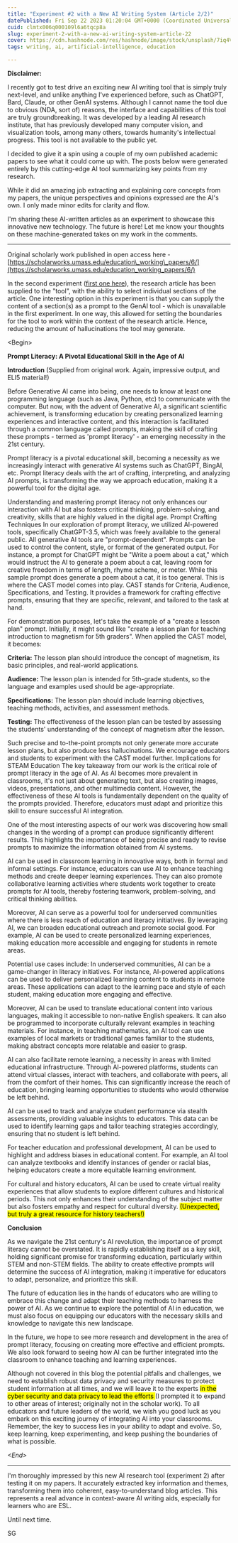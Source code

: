 ```yaml
---
title: "Experiment #2 with a New AI Writing System (Article 2/2)"
datePublished: Fri Sep 22 2023 01:20:04 GMT+0000 (Coordinated Universal Time)
cuid: clmtx006q000109l6a6tqcp8a
slug: experiment-2-with-a-new-ai-writing-system-article-22
cover: https://cdn.hashnode.com/res/hashnode/image/stock/unsplash/7iq4VEHLNGU/upload/1277a9ad257366f48818e8e16ade5aa6.jpeg
tags: writing, ai, artificial-intelligence, education

---
```


**Disclaimer:**

I recently got to test drive an exciting new AI writing tool that is simply truly next-level, and unlike anything I've experienced before, such as ChatGPT, Bard, Claude, or other GenAI systems. Although I cannot name the tool due to obvious (NDA, sort of) reasons, the interface and capabilities of this tool are truly groundbreaking. It was developed by a leading AI research institute, that has previously developed many computer vision, and visualization tools, among many others, towards humanity's intellectual progress. This tool is not available to the public yet.

I decided to give it a spin using a couple of my own published academic papers to see what it could come up with. The posts below were generated entirely by this cutting-edge AI tool summarizing key points from my research.

While it did an amazing job extracting and explaining core concepts from my papers, the unique perspectives and opinions expressed are the AI's own. I only made minor edits for clarity and flow.

I'm sharing these AI-written articles as an experiment to showcase this innovative new technology. The future is here! Let me know your thoughts on these machine-generated takes on my work in the comments.

---

Original scholarly work published in open access here - [https://scholarworks.umass.edu/education\_working\_papers/6/](https://scholarworks.umass.edu/education_working_papers/6/)

In the second experiment ([first one here](https://cultureos.hashnode.dev/my-experiments-with-a-groundbreaking-new-ai-writing-system-article-12)), the research article has been supplied to the "tool", with the ability to select individual sections of the article. One interesting option in this experiment is that you can supply the content of a section(s) as a prompt to the GenAI tool - which is unavailable in the first experiment. In one way, this allowed for setting the boundaries for the tool to work within the context of the research article. Hence, reducing the amount of hallucinations the tool may generate.

&lt;Begin&gt;

**Prompt Literacy: A Pivotal Educational Skill in the Age of AI**

**Introduction** (Supplied from original work. Again, impressive output, and ELI5 material!)

Before Generative AI came into being, one needs to know at least one programming language (such as Java, Python, etc) to communicate with the computer. But now, with the advent of Generative AI, a significant scientific achievement, is transforming education by creating personalized learning experiences and interactive content, and this interaction is facilitated through a common language called prompts, making the skill of crafting these prompts - termed as 'prompt literacy' - an emerging necessity in the 21st century.

Prompt literacy is a pivotal educational skill, becoming a necessity as we increasingly interact with generative AI systems such as ChatGPT, BingAI, etc. Prompt literacy deals with the art of crafting, interpreting, and analyzing AI prompts, is transforming the way we approach education, making it a powerful tool for the digital age.

Understanding and mastering prompt literacy not only enhances our interaction with AI but also fosters critical thinking, problem-solving, and creativity, skills that are highly valued in the digital age. Prompt Crafting Techniques In our exploration of prompt literacy, we utilized AI-powered tools, specifically ChatGPT-3.5, which was freely available to the general public. All generative AI tools are "prompt-dependent". Prompts can be used to control the content, style, or format of the generated output. For instance, a prompt for ChatGPT might be "Write a poem about a cat," which would instruct the AI to generate a poem about a cat, leaving room for creative freedom in terms of length, rhyme scheme, or meter. While this sample prompt does generate a poem about a cat, it is too general. This is where the CAST model comes into play. CAST stands for Criteria, Audience, Specifications, and Testing. It provides a framework for crafting effective prompts, ensuring that they are specific, relevant, and tailored to the task at hand.

For demonstration purposes, let's take the example of a "create a lesson plan" prompt. Initially, it might sound like "create a lesson plan for teaching introduction to magnetism for 5th graders". When applied the CAST model, it becomes:

**Criteria:** The lesson plan should introduce the concept of magnetism, its basic principles, and real-world applications.

**Audience:** The lesson plan is intended for 5th-grade students, so the language and examples used should be age-appropriate.

**Specifications:** The lesson plan should include learning objectives, teaching methods, activities, and assessment methods.

**Testing:** The effectiveness of the lesson plan can be tested by assessing the students' understanding of the concept of magnetism after the lesson.

Such precise and to-the-point prompts not only generate more accurate lesson plans, but also produce less hallucinations. We encourage educators and students to experiment with the CAST model further. Implications for STEAM Education The key takeaway from our work is the critical role of prompt literacy in the age of AI. As AI becomes more prevalent in classrooms, it's not just about generating text, but also creating images, videos, presentations, and other multimedia content. However, the effectiveness of these AI tools is fundamentally dependent on the quality of the prompts provided. Therefore, educators must adapt and prioritize this skill to ensure successful AI integration.

One of the most interesting aspects of our work was discovering how small changes in the wording of a prompt can produce significantly different results. This highlights the importance of being precise and ready to revise prompts to maximize the information obtained from AI systems.

AI can be used in classroom learning in innovative ways, both in formal and informal settings. For instance, educators can use AI to enhance teaching methods and create deeper learning experiences. They can also promote collaborative learning activities where students work together to create prompts for AI tools, thereby fostering teamwork, problem-solving, and critical thinking abilities.

Moreover, AI can serve as a powerful tool for underserved communities where there is less reach of education and literacy initiatives. By leveraging AI, we can broaden educational outreach and promote social good. For example, AI can be used to create personalized learning experiences, making education more accessible and engaging for students in remote areas.

Potential use cases include: In underserved communities, AI can be a game-changer in literacy initiatives. For instance, AI-powered applications can be used to deliver personalized learning content to students in remote areas. These applications can adapt to the learning pace and style of each student, making education more engaging and effective.

Moreover, AI can be used to translate educational content into various languages, making it accessible to non-native English speakers. It can also be programmed to incorporate culturally relevant examples in teaching materials. For instance, in teaching mathematics, an AI tool can use examples of local markets or traditional games familiar to the students, making abstract concepts more relatable and easier to grasp.

AI can also facilitate remote learning, a necessity in areas with limited educational infrastructure. Through AI-powered platforms, students can attend virtual classes, interact with teachers, and collaborate with peers, all from the comfort of their homes. This can significantly increase the reach of education, bringing learning opportunities to students who would otherwise be left behind.

AI can be used to track and analyze student performance via stealth assessments, providing valuable insights to educators. This data can be used to identify learning gaps and tailor teaching strategies accordingly, ensuring that no student is left behind.

For teacher education and professional development, AI can be used to highlight and address biases in educational content. For example, an AI tool can analyze textbooks and identify instances of gender or racial bias, helping educators create a more equitable learning environment.

For cultural and history educators, AI can be used to create virtual reality experiences that allow students to explore different cultures and historical periods. This not only enhances their understanding of the subject matter but also fosters empathy and respect for cultural diversity. <mark>(Unexpected, but truly a great resource for history teachers!)</mark>

**Conclusion**

As we navigate the 21st century's AI revolution, the importance of prompt literacy cannot be overstated. It is rapidly establishing itself as a key skill, holding significant promise for transforming education, particularly within STEM and non-STEM fields. The ability to create effective prompts will determine the success of AI integration, making it imperative for educators to adapt, personalize, and prioritize this skill.

The future of education lies in the hands of educators who are willing to embrace this change and adapt their teaching methods to harness the power of AI. As we continue to explore the potential of AI in education, we must also focus on equipping our educators with the necessary skills and knowledge to navigate this new landscape.

In the future, we hope to see more research and development in the area of prompt literacy, focusing on creating more effective and efficient prompts. We also look forward to seeing how AI can be further integrated into the classroom to enhance teaching and learning experiences.

Although not covered in this blog the potential pitfalls and challenges, we need to establish robust data privacy and security measures to protect student information at all times, and we will leave it to the experts <mark>in the cyber security and data privacy to lead the efforts </mark> (I prompted it to expand to other areas of interest; originally not in the scholar work). To all educators and future leaders of the world, we wish you good luck as you embark on this exciting journey of integrating AI into your classrooms. Remember, the key to success lies in your ability to adapt and evolve. So, keep learning, keep experimenting, and keep pushing the boundaries of what is possible.

*&lt;End&gt;*

---

I'm thoroughly impressed by this new AI research tool (experiment 2) after testing it on my papers. It accurately extracted key information and themes, transforming them into coherent, easy-to-understand blog articles. This represents a real advance in context-aware AI writing aids, especially for learners who are ESL.

Until next time.

SG